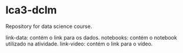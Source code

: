 # lca3-dclm
Repository for data science course.

link-data: contém o link para os dados.
notebooks: contém o notebook utilizado na atividade.
link-video: contém o link para o vídeo.
